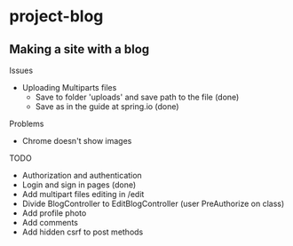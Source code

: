  
# project-blog

## Making a site with a blog

Issues
- Uploading Multiparts files
    - Save to folder 'uploads' and save path to the file (done)
    - Save as in the guide at spring.io (done)
    

Problems
- Chrome doesn't show images

TODO
- Authorization and authentication
- Login and sign in pages (done)
- Add multipart files editing in /edit
- Divide BlogController to EditBlogController (user PreAuthorize on class)
- Add profile photo
- Add comments
- Add hidden csrf to post methods
